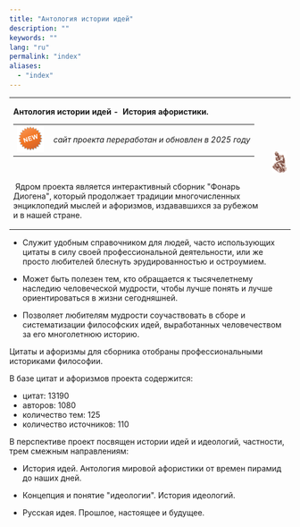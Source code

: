 ```yaml
---
title: "Антология истории идей"
description: ""
keywords: ""
lang: "ru"
permalink: "index"
aliases:
  - "index"
---
```


<table border="0" cellpadding="0" cellspacing="5"> 
<tr> 
<td> <p><strong>Антология истории идей -&#xa0; История афористики. </strong></p> 
<table style="width: 100%"> 
<tr> 
<td style="width: 51px"><strong><em> <img alt="" height="48" src="images/new.png" width="48" class=" img-fluid rounded" style="" /></em></strong></td> 
<td><em>cайт проекта переработан и обновлен в 2025 году</em></td> 
</tr> 
</table> <p class="auto-style1">&#xa0;</p> <p class="auto-style1"><strong><em>&#xa0;</em></strong>Ядром проекта является интерактивный сборник<span>&#xa0;</span>"Фонарь Диогена", который продолжает традиции многочисленных энциклопедий мыслей и афоризмов, издававшихся за рубежом и в нашей стране.</p> </td> 
<td><img src="images/roden.gif" class=" img-fluid rounded" style="" /></td> 
</tr> 
</table> 

* Служит удобным справочником для людей, часто использующих цитаты в силу своей профессиональной деятельности, или же просто любителей блеснуть эрудированностью и остроумием.

* Может быть полезен тем, кто обращается к тысячелетнему наследию человеческой мудрости, чтобы лучше понять и лучше ориентироваться в жизни сегодняшней.

* Позволяет любителям мудрости соучаствовать в сборе и систематизации философских идей, выработанных человечеством за его многолетнюю историю.

Цитаты и афоризмы для сборника отобраны профессиональными историками философии.

В базе цитат и афоризмов проекта содержится:

* цитат: 13190
* авторов: 1080
* количество тем: 125
* количество источников: 110

В перспективе проект посвящен истории идей и идеологий, частности, трем смежным направлениям:

* История идей. Антология мировой афористики от времен пирамид до наших дней.

* Концепция и понятие "идеологии". История идеологий.

* Русская идея. Прошлое, настоящее и будущее.

